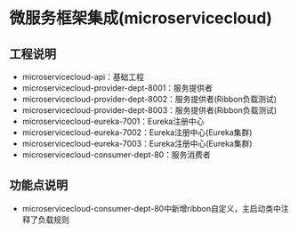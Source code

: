 # 微服务框架集成(microservicecloud)

## 工程说明
* microservicecloud-api：基础工程
* microservicecloud-provider-dept-8001：服务提供者
* microservicecloud-provider-dept-8002：服务提供者(Ribbon负载测试)
* microservicecloud-provider-dept-8003：服务提供者(Ribbon负载测试)
* microservicecloud-eureka-7001：Eureka注册中心
* microservicecloud-eureka-7002：Eureka注册中心(Eureka集群)
* microservicecloud-eureka-7003：Eureka注册中心(Eureka集群)
* microservicecloud-consumer-dept-80：服务消费者

## 功能点说明
* microservicecloud-consumer-dept-80中新增ribbon自定义，主启动类中注释了负载规则
